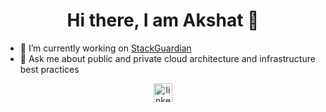 <h1 align="center">Hi there, I am Akshat 👋</h1>

-  🔭   I’m currently working on <a href="https://www.StackGuardian.io" target="_blank">StackGuardian</a>
-  💬   Ask me about public and private cloud architecture and infrastructure best practices

<p align="center"> <a href="https://linkedin.com/in/tandonakshat7" target="blank"><img align="center" src="https://upload.wikimedia.org/wikipedia/commons/7/76/Font_Awesome_5_brands_linkedin.svg" alt="linkedin logo" height="30" width="30" /> </a> </p>
